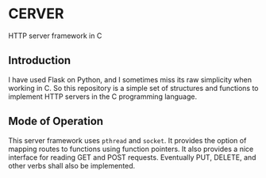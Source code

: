 # CERVER

HTTP server framework in C

## Introduction

I have used Flask on Python, and I sometimes miss its raw simplicity when working in C. 
So this repository is a simple set of structures and functions to implement HTTP servers
in the C programming language.

## Mode of Operation

This server framework uses `pthread` and `socket`. It provides the option of mapping 
routes to functions using function pointers. It also provides a nice interface for reading
GET and POST requests. Eventually PUT, DELETE, and other verbs shall also be implemented.
